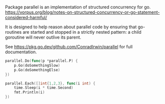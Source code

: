 Package parallel is an implementation of structured concurrency for go.
https://vorpus.org/blog/notes-on-structured-concurrency-or-go-statement-considered-harmful/

It is designed to help reason about parallel code by ensuring that
go-routines are started and stopped in a strictly nested pattern: a child
goroutine will never outlive its parent.

See https://pkg.go.dev/github.com/ConradIrwin/parallel for full documentation.

```go
parallel.Do(func(p *parallel.P) {
    p.Go(doSomethingSlow)
    p.Go(doSomethingElse)
})

parallel.Each([]int{1,2,3}, func(i int) {
    time.Sleep(i * time.Second)
    fmt.Println(i)
})
```
